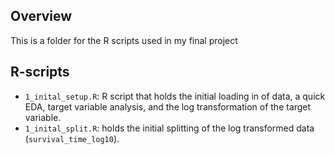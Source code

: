 ## Overview
This is a folder for the R scripts used in my final project 

## R-scripts
- `1_inital_setup.R`: R script that holds the initial loading in of data, a quick EDA, target variable analysis, and the log transformation of the target variable.
- `1_inital_split.R`: holds the initial splitting of the log transformed data (`survival_time_log10`).

